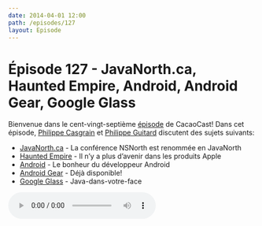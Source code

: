 ```yaml
---
date: 2014-04-01 12:00
path: /episodes/127
layout: Episode
---
```

# Épisode 127 - JavaNorth.ca, Haunted Empire, Android, Android Gear, Google Glass
<p>Bienvenue dans le cent-vingt-septième <a href="https://cacaocast.com/media/cacaocast_127.m4a" title="CacaoCast Episode 127">épisode</a> de CacaoCast! Dans cet épisode, <a href="http://www.twitter.com/philippec" title="Philippe Casgrain sur Twitter">Philippe Casgrain</a> et <a href="http://www.twitter.com/philippeguitard" title="Philippe Guitard sur Twitter">Philippe Guitard</a> discutent des sujets suivants:</p>
<ul><li><a href="http://javanorth.ca" title="JavaNorth.ca">JavaNorth.ca</a> - La conférence NSNorth est renommée en JavaNorth</li>
<li><a href="http://time.com/31009/haunted-empire-a-bad-book-about-apple-after-steve-jobs/" title="Haunted Empire">Haunted Empire</a> - Il n’y a plus d’avenir dans les produits Apple</li>
<li><a href="https://medium.com/p/c62f2404f66" title="Android">Android</a> - Le bonheur du développeur Android</li>
<li><a href="https://twitter.com/jbdunne/status/448170553447170048" title="Android Gear">Android Gear</a> - Déjà disponible!</li>
<li><a href="http://www.bostonglobe.com/rf/image_r/Boston/2011-2020/2012/07/15/BostonGlobe.com/Business/Images/rehmi_post_2.r.jpg" title="Google Glass">Google Glass</a> - Java-dans-votre-face</li>
</ul>
<p><audio controls><source src="https://cacaocast.com/media/cacaocast_127.m4a" type="audio/mpeg"><source src="https://cacaocast.com/media/cacaocast_127.m4a" type="audio/mp4">Votre navigateur ne supporte pas l'élément audio / Your browser does not support the audio element.</audio></p>
